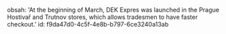 obsah: 'At the beginning of March, DEK Expres was launched in the Prague Hostivař and Trutnov stores, which allows tradesmen to have faster checkout.'
id: f9da47d0-4c5f-4e8b-b797-6ce3240a13ab
